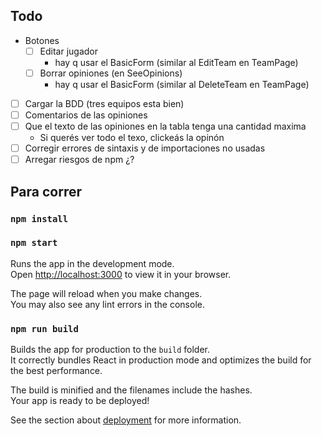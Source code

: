 ## Todo

- Botones
    - [ ] Editar jugador
        - hay q usar el BasicForm (similar al EditTeam en TeamPage)
    - [ ] Borrar opiniones (en SeeOpinions)
        - hay q usar el BasicForm (similar al DeleteTeam en TeamPage)
- [ ] Cargar la BDD (tres equipos esta bien)
- [ ] Comentarios de las opiniones
- [ ] Que el texto de las opiniones en la tabla tenga una cantidad maxima
    - Si querés ver todo el texo, clickeás la opinón
- [ ] Corregir errores de sintaxis y de importaciones no usadas
- [ ] Arregar riesgos de npm ¿?

## Para correr
### `npm install`
### `npm start`

Runs the app in the development mode.\
Open [http://localhost:3000](http://localhost:3000) to view it in your browser.

The page will reload when you make changes.\
You may also see any lint errors in the console.

### `npm run build`

Builds the app for production to the `build` folder.\
It correctly bundles React in production mode and optimizes the build for the best performance.

The build is minified and the filenames include the hashes.\
Your app is ready to be deployed!

See the section about [deployment](https://facebook.github.io/create-react-app/docs/deployment) for more information.

